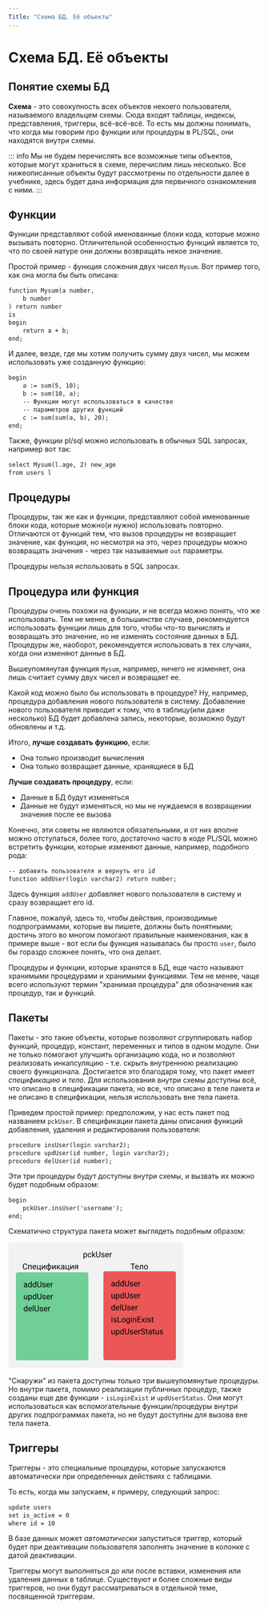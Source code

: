```yaml
---
Title: "Схема БД. Её объекты"
---
```


# Схема БД. Её объекты

## Понятие схемы БД

**Схема** - это совокупность всех объектов некоего пользователя,
называемого владельцем схемы. Сюда входят таблицы, индексы,
представления, триггеры, всё-всё-всё. То есть мы должны понимать, что
когда мы говорим про функции или процедуры в PL/SQL, они находятся
внутри схемы.

::: info
Мы не будем перечислять все возможные типы объектов, которые могут
храниться в схеме, перечислим лишь несколько. Все нижеописанные объекты
будут рассмотрены по отдельности далее в учебнике, здесь будет дана
информация для первичного ознакомления с ними.
:::

## Функции

Функции представляют собой именованные блоки кода, которые можно
вызывать повторно. Отличительной особенностью функций является то, что
по своей натуре они должны возвращать некое значение.

Простой пример - функция сложения двух чисел `Mysum`. Вот пример того,
как она могла бы быть описана:

    function Mysum(a number,
        b number
    ) return number
    is
    begin
        return a + b;
    end;

И далее, везде, где мы хотим получить сумму двух чисел, мы можем
использовать уже созданную функцию:

    begin
        a := sum(5, 10);
        b := sum(10, a);
        -- Функции могут использоваться в качестве
        -- параметров других функций
        c := sum(sum(a, b), 20);
    end;

Также, функции pl/sql можно использовать в обычных SQL запросах,
например вот так:

    select Mysum(l.age, 2) new_age
    from users l

## Процедуры

Процедуры, так же как и функции, представляют собой именованные блоки
кода, которые можно(и нужно) использовать повторно. Отличаются от
функций тем, что вызов процедуры не возвращает значение, как функция, но
несмотря на это, через процедуры можно возвращать значения - через так
называемые `out` параметры.

<div class="alert alert-error">

Процедуры нельзя использовать в SQL запросах.

</div>

## Процедура или функция

Процедуры очень похожи на функции, и не всегда можно понять, что же
использовать. Тем не менее, в большинстве случаев, рекомендуется
использовать функции лишь для того, чтобы что-то вычислять и возвращать
это значение, но не изменять состояние данных в БД. Процедуры же,
наоборот, рекомендуется использовать в тех случаях, когда они изменяют
данные в БД.

Вышеупомянутая функция `Mysum`, например, ничего не изменяет, она лишь
считает сумму двух чисел и возвращает ее.

Какой код можно было бы использовать в процедуре? Ну, например,
процедура добавления нового пользователя в систему. Добавление нового
пользователя приводит к тому, что в таблицу(или даже несколько) БД будет
добавлена запись, некоторые, возможно будут обновлены и т.д.

Итого, **лучше создавать функцию**, если:

-   Она только производит вычисления
-   Она только возвращает данные, хранящиеся в БД

**Лучше создавать процедуру**, если:

-   Данные в БД будут изменяться
-   Данные не будут изменяться, но мы не нуждаемся в возвращении
    значения после ее вызова

Конечно, эти советы не являются обязательными, и от них вполне можно
отступаться, более того, достаточно часто в коде PL/SQL можно встретить
функции, которые изменяют данные, например, подобного рода:

    -- добавить пользователя и вернуть его id
    function addUser(login varchar2) return number;

Здесь функция `addUser` добавляет нового пользователя в систему и сразу
возвращает его id.

Главное, пожалуй, здесь то, чтобы действия, производимые подпрограммами,
которые вы пишете, должны быть понятными; достичь этого во многом
помогают правильные наименования, как в примере выше - вот если бы
функция называлась бы просто `user`, было бы гораздо сложнее понять, что
она делает.

<div class="alert alert-info">

Процедуры и функции, которые хранятся в БД, еще часто называют хранимыми
процедурами и хранимыми функциями. Тем не менее, чаще всего используют
термин "хранимая процедура" для обозначения как процедур, так и функций.

</div>

## Пакеты

Пакеты - это такие объекты, которые позволяют сгруппировать набор
функций, процедур, констант, переменных и типов в одном модуле. Они не
только помогают улучшить организацию кода, но и позволяют реализовать
инкапсуляцию - т.е. скрыть внутреннюю реализацию своего функционала.
Достигается это благодаря тому, что пакет имеет *спецификацию* и *тело*.
Для использования внутри схемы доступны всё, что описано в спецификации
пакета, но все, что описано в теле пакета и не описано в спецификации,
нельзя использовать вне тела пакета.

Приведем простой пример: предположим, у нас есть пакет под названием
`pckUser`. В спецификации пакета даны описания функций добавления,
удаления и редактирования пользователя:

    procedure insUser(login varchar2);
    procedure updUser(id number, login varchar2);
    procedure delUser(id number);

Эти три процедуры будут доступны внутри схемы, и вызвать их можно будет
подобным образом:

    begin
        pckUser.insUser('username');
    end;

Схематично структура пакета может выглядеть подобным образом:

![](/img/plsql/package_structure.png)

"Снаружи" из пакета доступны только три вышеупомянутые процедуры. Но
внутри пакета, помимо реализации публичных процедур, также созданы еще
две функции - `isLoginExist` и `updUserStatus`. Они могут использоваться
как вспомогательные функции/процедуры внутри других подпрограммах
пакета, но не будут доступны для вызова вне тела пакета.

## Триггеры

Триггеры - это специальные процедуры, которые запускаются автоматически
при определенных действиях с таблицами.

То есть, когда мы запускаем, к примеру, следующий запрос:

    update users
    set is_active = 0
    where id = 10

В базе данных может *автоматически* запуститься триггер, который будет
при деактивации пользователя заполнять значение в колонке с датой
деактивации.

Триггеры могут выполняться до или после вставки, изменения или удаления
данных в таблице. Существуют и более сложные виды триггеров, но они
будут рассматриваться в отдельной теме, посвященной триггерам.
